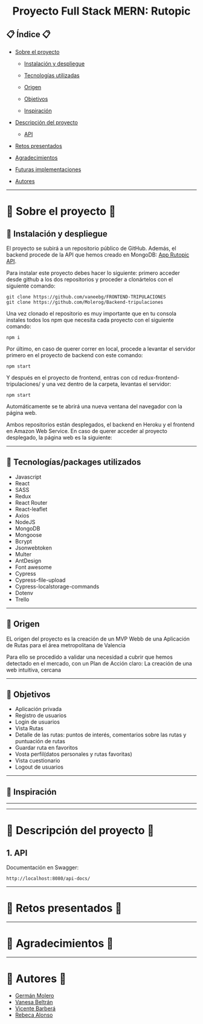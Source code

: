 #  <center> Proyecto Full Stack MERN: Rutopic </center> 


 ## :clipboard: Índice :clipboard:

 - [Sobre el proyecto](#bookmarktabs-sobre-el-proyecto-bookmarktabs)

    - [Instalación y despliegue](#nutandbolt-instalación-y-despliegue)

    - [Tecnologías utilizadas](#wrench-tecnologiaspackages-utilizados)

    - [Origen](#dart-origen)

    - [Objetivos](#pushpin-objetivos)

    - [Inspiración](#cinema-inspiración)

- [Descripción del proyecto](#greenbook-descripción-del-proyecto-greenbook)

    - [API](#1-api)


- [Retos presentados](#dart-retos-presentados-dart)


- [Agradecimientos](#agradecimientos)

- [Futuras implementaciones](#blacknib-futuras-implementaciones-blacknib)

- [Autores](#raisedhands-autor-raisedhands)

------------------

# :bookmark_tabs: Sobre el proyecto :bookmark_tabs:


## :nut_and_bolt: Instalación y despliegue 

El proyecto se subirá a un repositorio público de GitHub.
Además, el backend procede de la API que hemos creado en MongoDB: [App Rutopic API](https://github.com/Molerog/Backend-tripulaciones).

Para instalar este proyecto debes hacer lo siguiente: primero acceder desde github a los dos repositorios y proceder a clonártelos con el siguiente comando:
````
git clone https://github.com/vaneebg/FRONTEND-TRIPULACIONES
git clone https://github.com/Molerog/Backend-tripulaciones
````
Una vez clonado el repositorio es muy importante que en tu consola instales todos los npm que necesita cada proyecto con el siguiente comando: 
````
npm i
````


Por último, en caso de querer correr en local, procede a levantar el servidor primero en el proyecto de backend con este comando:
```
npm start
```
Y después en el proyecto de frontend, entras con cd redux-frontend-tripulaciones/ y una vez dentro de la carpeta, levantas el servidor:
```
npm start
```

Automáticamente se te abrirá una nueva ventana del navegador con la página web.

Ambos repositorios están desplegados, el backend en Heroku y el frontend en Amazon Web Service. En caso de querer acceder al proyecto desplegado, la página web es la siguiente:



---------
## :wrench: Tecnologías/packages utilizados 
- Javascript
- React
- SASS
- Redux
- React Router
- React-leaflet
- Axios
- NodeJS
- MongoDB
- Mongoose
- Bcrypt
- Jsonwebtoken
- Multer
- AntDesign
- Font awesome
- Cypress
- Cypress-file-upload
- Cypress-localstorage-commands
- Dotenv
- Trello




------

## :dart: Origen 

EL origen del proyecto es la creación de un MVP Webb de una Aplicación de Rutas para el área metropolitana de Valencia

Para ello se procedido a validar una necesidad a cubrir que hemos detectado en el mercado, con un Plan de Acción claro: La creación de una web intuitiva, cercana

----

## :pushpin: Objetivos 

* Aplicación privada
* Registro de usuarios
* Login de usuarios
* Vista Rutas
* Detalle de las rutas: puntos de interés, comentarios sobre las rutas y puntuación de rutas
* Guardar ruta en favoritos
* Vosta perfil(datos personales y rutas favoritas)
* Vista cuestionario
* Logout de usuarios


-----


## :cinema: Inspiración 







----------

----------
# :green_book: Descripción del proyecto :green_book:


## 1. API

Documentación en Swagger:
````
http://localhost:8080/api-docs/
````


--------
# :dart: Retos presentados :dart:






--------
# :purple_heart: Agradecimientos :purple_heart:




-----------
# :raised_hands: Autores :raised_hands:

- [Germán Molero](https://github.com/Molerog)
- [Vanesa Beltrán](https://github.com/vaneebg)
- [Vicente Barberá](https://github.com/Vincecoorp21)
- [Rebeca Alonso](https://github.com/RebecaASuesta)